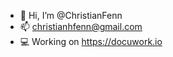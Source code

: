 - 👋 Hi, I’m @ChristianFenn
- 📫 christianhfenn@gmail.com
- 💻 Working on https://docuwork.io

<!---
ChristianFenn/ChristianFenn is a ✨ special ✨ repository because its `README.md` (this file) appears on your GitHub profile.
You can click the Preview link to take a look at your changes.
--->
